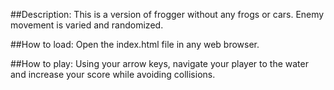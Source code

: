 ##Description: This is a version of frogger without any frogs or cars. Enemy movement is varied and randomized.

##How to load: Open the index.html file in any web browser.

##How to play: Using your arrow keys, navigate your player to the water and increase your score while avoiding collisions.
